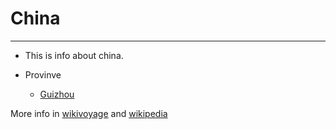 # China

---

- This is info about china.

- Provinve
    - [Guizhou](./guizhou/Intro.md)

More info in [wikivoyage](https://en.wikivoyage.org/wiki/China) and [wikipedia](https://en.wikipedia.org/wiki/China)
